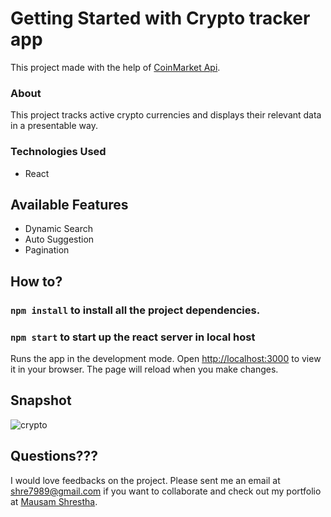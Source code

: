 # Getting Started with Crypto tracker app
This project made with the help of [CoinMarket Api](https://coinmarketcap.com/api/documentation/v1/).

### About
This project tracks active crypto currencies and displays their relevant data in a presentable way. 

### Technologies Used
* React

## Available Features
* Dynamic Search
* Auto Suggestion
* Pagination

## How to?

### `npm install` to install all the project dependencies.

### `npm start` to start up the react server in local host
Runs the app in the development mode.
Open [http://localhost:3000](http://localhost:3000) to view it in your browser.
The page will reload when you make changes.

## Snapshot

![crypto](https://user-images.githubusercontent.com/55064602/161517314-5527078e-e870-47aa-b3c0-de45b36b9430.png)

## Questions???
I would love feedbacks on the project. Please sent me an email at shre7989@gmail.com if you want to collaborate and check out my portfolio at [Mausam Shrestha](https://mausamshrestha.com/).
